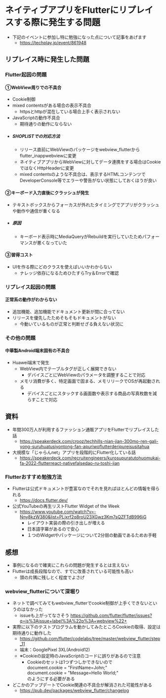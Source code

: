 # ネイティブアプリをFlutterにリプレイスする際に発生する問題
- 下記のイベントに参加し特に勉強になった点について記事をあげます
  - https://techplay.jp/event/861948

## リプレイス時に発生した問題
### Flutter起因の問題
#### **①WebView周りでの不具合**
- Cookie制御
- mixed contentsがある場合の表示不具合
    - httpsとhttpが混在している場合上手く表示されない
- JavaScriptの動作不具合
    - 期待通りの動作にならない
- ##### SHOPLISTでの対応方法
  - リリース直前にWebViewのパッケージをwebview_flutterからflutter_inappwebviewに変更
  - ネイティブアプリからWebViewに対してデータ連携をする場合はCookieではなくHttpHeaderに変更
  - mixed contentsのような不具合は、表示するHTMLコンテンツでDeveloperConsole等でエラーや警告がない状態にしておくほうが良い

#### **②キーボード入力直後にクラッシュが発生**
- テキストボックスからフォーカスが外れたタイミングでアプリがクラッシュや動作や通信が重くなる
- ##### 原因
  - キーボード表示時にMediaQueryがRebuildを実行していたためパフォーマンスが悪くなっていた

#### **③習得コスト**
- UIを作る際にどのクラスを使えばいいかわからない
  - ナレッジ依存になるためひたすらTry＆Errorで確認

### リプレイス起因の問題
#### **正常系の動作がわからない**
- 追加機能、追加機能でドキュメント更新が間に合ってない
- リリースを優先したためそもそもドキュメントがない
  - 今動いているものが正常と判断せざる負えない状況に

### その他の問題
#### **中華製Android端末固有の不具合**
- Huawei端末で発生
  - WebView内でテーブルタグが正しく展開できない
    - デバイスごとにWebViewのパラメータを調整することで対応
  - メモリ消費が多く、特定画面で固まる、メモリリークでOSが再起動される
    - デバイスごとにスタックする画面数や表示する商品の写真枚数を減らすことで対応

 ## 資料
- 年間300万人が利用するファッション通販アプリをFlutterでリプレイスした話
  - https://speakerdeck.com/crooz/techhills-nian-jian-300mo-ren-gali-yong-suruhuatusiyontong-fan-apuriwoflutterderipureisusitahua
- 大規模な「じゃらんnet」アプリを段階的にFlutter化している話
  - https://speakerdeck.com/recruitengineers/kurosupuratutohuomukai-fa-2022-flutterreact-nativefalsedao-ru-toshi-jian 
### Flutterおすすめ勉強方法
- Flutterは公式ドキュメントが豊富なのでそれを見ればほとんどの情報を得られる
  - https://docs.flutter.dev/
- 公式YouTubeの再生リストFlutter Widget of the Week
  - https://www.youtube.com/watch?v=-Nny8kzW380&list=PLjxrf2q8roU23XGwz3Km7sQZFTdB996iG
    - レイアウト実装の際の引き出しが増える
    - 日本語字幕があるので安心
    - １つのWidgetやパッケージについて2分弱の動画であるためお手軽

## 感想
- 事例になるので確実にこれらの問題が発生するとは言えない
- Flutterは成長段階なので、すでに改善されている可能性も高い
  - 頭の片隅に残しとく程度でよさげ

### webview_flutterについて深堀り
- ネットで調べてみてもwebview_flutterでcookie制御が上手くできないというのはなかった
  - issueも上がってなさそう https://github.com/flutter/flutter/issues?q=is%3Aissue+label%3A%22p%3A+webview%22+
- 実際に以下のテストプログラムを動かしてみたところCookieの取得、設定は期待通りに動作した
  - https://github.com/flutter/codelabs/tree/master/webview_flutter/step_11
  - 端末：GooglePixel 3XL(Android12)
  - ※Cookieの設定時のJavaScriptのコードに誤りがあるので注意<br>
      - Cookieのセットは1つずつしかできないので<br>
      document.cookie = "FirstName=John;"<br>
      document.cookie = "Message=Hello World;"<br>
      のようにする必要がある
- どこかのアップデートでCookie関連の不具合が解消された可能性がある
  - https://pub.dev/packages/webview_flutter/changelog
